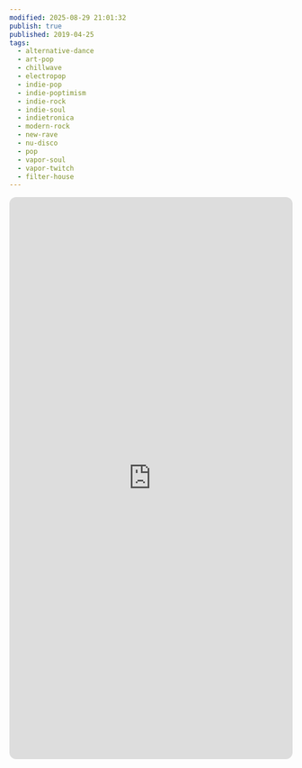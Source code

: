 ```yaml
---
modified: 2025-08-29 21:01:32
publish: true
published: 2019-04-25
tags:
  - alternative-dance
  - art-pop
  - chillwave
  - electropop
  - indie-pop
  - indie-poptimism
  - indie-rock
  - indie-soul
  - indietronica
  - modern-rock
  - new-rave
  - nu-disco
  - pop
  - vapor-soul
  - vapor-twitch
  - filter-house
---
```

<iframe data-testid="embed-iframe" style="border-radius:12px" src="https://open.spotify.com/embed/playlist/2TkvSAzSx088wVvJZ6GmKj?utm_source=generator&theme=0" width="100%" height="1000" frameBorder="0" allowfullscreen="" allow="autoplay; clipboard-write; encrypted-media; fullscreen; picture-in-picture" loading="lazy"></iframe>

